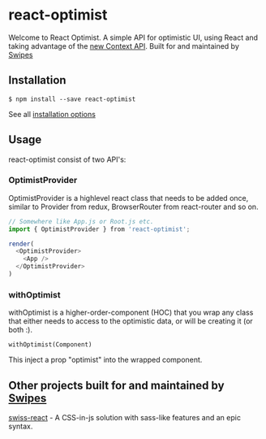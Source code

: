 # react-optimist
Welcome to React Optimist. A simple API for optimistic UI, using React and taking advantage of the [new Context API](https://reactjs.org/docs/context.html).
Built for and maintained by [Swipes](https://swipesapp.com)

## Installation
```
$ npm install --save react-optimist
```
See all [installation options](https://github.com/swipesapp/react-optimist/blob/master/docs/installation.md)

## Usage
react-optimist consist of two API's:  
### OptimistProvider
OptimistProvider is a highlevel react class that needs to be added once, similar to Provider from redux, BrowserRouter from react-router and so on.

```js
// Somewhere like App.js or Root.js etc.
import { OptimistProvider } from 'react-optimist';

render(
  <OptimistProvider>
    <App />
  </OptimistProvider>
)
```

### withOptimist
withOptimist is a higher-order-component (HOC) that you wrap any class that either needs to access to the optimistic data, or will be creating it (or both :).

```
withOptimist(Component)
```
This inject a prop "optimist" into the wrapped component.


## Other projects built for and maintained by [Swipes](https://swipesapp.com)
[swiss-react](https://github.com/swipesapp/react-swiss) - A CSS-in-js solution with sass-like features and an epic syntax.